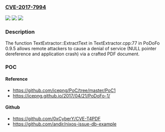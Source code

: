 ### [CVE-2017-7994](https://cve.mitre.org/cgi-bin/cvename.cgi?name=CVE-2017-7994)
![](https://img.shields.io/static/v1?label=Product&message=n%2Fa&color=blue)
![](https://img.shields.io/static/v1?label=Version&message=n%2Fa&color=blue)
![](https://img.shields.io/static/v1?label=Vulnerability&message=n%2Fa&color=brighgreen)

### Description

The function TextExtractor::ExtractText in TextExtractor.cpp:77 in PoDoFo 0.9.5 allows remote attackers to cause a denial of service (NULL pointer dereference and application crash) via a crafted PDF document.

### POC

#### Reference
- https://github.com/icepng/PoC/tree/master/PoC1
- https://icepng.github.io/2017/04/21/PoDoFo-1/

#### Github
- https://github.com/0xCyberY/CVE-T4PDF
- https://github.com/andir/nixos-issue-db-example

